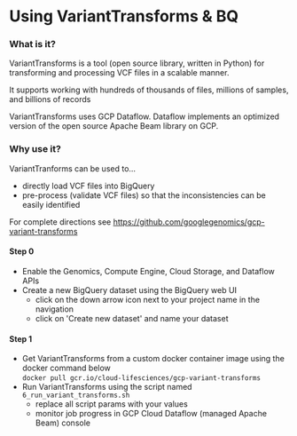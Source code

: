 #   Using VariantTransforms & BQ

### What is it?

VariantTransforms is a tool (open source library, written in Python) for transforming and processing VCF files in a scalable manner. 

It supports working with hundreds of thousands of files, millions of samples, and billions of records

VariantTransforms uses GCP Dataflow. Dataflow implements an optimized version of the open source Apache Beam library on GCP.

### Why use it?

VariantTranforms can be used to...
- directly load VCF files into BigQuery   
 - pre-process (validate VCF files) so that the inconsistencies can be easily identified

For complete directions see https://github.com/googlegenomics/gcp-variant-transforms

#### Step 0
 - Enable the Genomics, Compute Engine, Cloud Storage, and Dataflow APIs
 - Create a new BigQuery dataset using the BigQuery web UI  
    - click on the down arrow icon next to your project name in the navigation
    - click on 'Create new dataset' and name your dataset

#### Step 1  
 - Get VariantTransforms from a custom docker container image using the docker command below    
 `docker pull gcr.io/cloud-lifesciences/gcp-variant-transforms`  
 - Run VariantTransforms using the script named `6_run_variant_transforms.sh`
   - replace all script params with your values
   - monitor job progress in GCP Cloud Dataflow (managed Apache Beam) console
